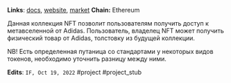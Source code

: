 **Links**: [docs](https://www.adidas.com/metaverse/faq), [website](https://www.adidas.com/metaverse), [market](https://opensea.io/collection/adidascapsule)
**Chain:** Ethereum

Данная коллекция NFT позволит пользователям получить доступ к метавселенной от Adidas.
Пользователь, владелец NFT может получить физический товар от Adidas, толстовку из будущей коллекции.

NB! Есть определенная путаница со стандартами у некоторых видов токенов, необходимо уточнить разницу между ними.

**Edits**: `IF, Oct 19, 2022`
#project #project_stub 